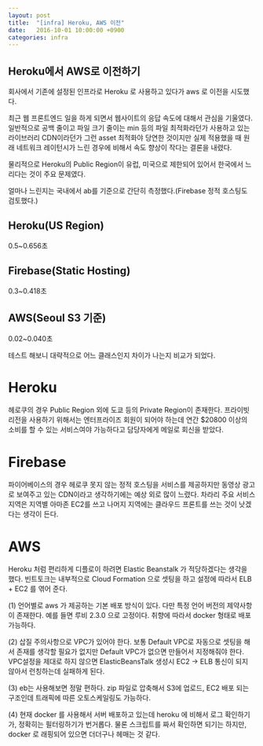 ```yaml
---
layout: post
title:  "[infra] Heroku, AWS 이전"
date:   2016-10-01 10:00:00 +0900
categories: infra
---
```


Heroku에서 AWS로 이전하기
----------------------

회사에서 기존에 설정된 인프라로 Heroku 로 사용하고 있다가 aws 로 이전을 시도했다.

최근 웹 프론트엔드 일을 하게 되면서 웹사이트의 응답 속도에 대해서 관심을 기울였다.
일반적으로 공백 줄이고 파일 크기 줄이는 min 등의 파일 최적화라던가 사용하고 있는 라이브러리 CDN이라던가 그런
asset 최적화야 당연한 것이지만 실제 적용했을 때 원래 네트워크 레이턴시가 느린 경우에 비해서 속도 향상이 작다는 결론을 내렸다.

물리적으로 Heroku의 Public Region이 유럽, 미국으로 제한되어 있어서 한국에서 느리다는 것이 주요 문제였다.

얼마나 느린지는 국내에서 ab를 기준으로 간단히 측정했다.(Firebase 정적 호스팅도 검토했다.)

## Heroku(US Region)
0.5~0.656초

## Firebase(Static Hosting)
0.3~0.418초

## AWS(Seoul S3 기준)
0.02~0.040초

테스트 해보니 대략적으로 어느 클래스인지 차이가 나는지 비교가 되었다.


# Heroku
헤로쿠의 경우 Public Region 외에 도쿄 등의 Private Region이 존재한다. 프라이빗 리전을 사용하기 위해서는 엔터프라이즈 회원이 되어야 하는데
연간 $20800 이상의 소비를 할 수 있는 서비스여야 가능하다고 담당자에게 메일로 회신을 받았다.

# Firebase
파이어베이스의 경우 헤로쿠 못지 않는 정적 호스팅을 서비스를 제공하지만 동영상 광고로 보여주고 있는 CDN이라고 생각하기에는
예상 외로 많이 느렸다. 차라리 주요 서비스 지역은 지역별 아마존 EC2를 쓰고 나머지 지역에는 클라우드 프론트를 쓰는 것이 낫겠다는 생각이 든다.
 
# AWS
Heroku 처럼 편리하게 디플로이 하려면 Elastic Beanstalk 가 적당하겠다는 생각을 했다. 빈트토크는 내부적으로 Cloud Formation 으로 셋팅을 하고 설정에 따라서 ELB + EC2 를 엮어 준다.

(1) 언어별로 aws 가 제공하는 기본 배포 방식이 있다. 다만 특정 언어 버전의 제약사항이 존재한다. 예를 들면 루비 2.3.0 으로 고정이다. 취향에 따라서 docker 형태로 배포 가능하다.

(2) 삽질 주의사항으로 VPC가 있어야 한다. 보통 Default VPC로 자동으로 셋팅을 해서 존재를 생각할 필요가 없지만 Default VPC가 없으면 만들어서 지정해줘야 한다. VPC설정을 제대로 하지 않으면 ElasticBeansTalk 생성시 EC2 -> ELB 통신이 되지 않아서 런칭하는데 실패하게 된다.

(3) eb는 사용해보면 정말 편하다. zip 파일로 압축해서 S3에 업로드, EC2 배포 되는 구조인데 트래픽에 따른 오토스케일링도 가능하다.

(4) 현재 docker 를 사용해서 서버 배포하고 있는데 heroku 에 비해서 로그 확인하기가, 정확히는 필터링하기가 번거롭다.
 물론 스크립트를 짜서 확인하면 되기는 하지만, docker 로 래핑되어 있으면 더더구나 헤매는 것 같다.
